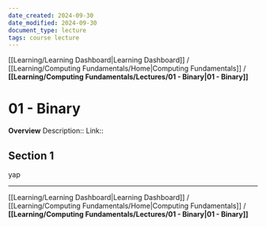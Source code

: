 ```yaml
---
date_created: 2024-09-30
date_modified: 2024-09-30
document_type: lecture
tags: course lecture
---
```

[[Learning/Learning Dashboard|Learning Dashboard]] / [[Learning/Computing Fundamentals/Home|Computing Fundamentals]] / **[[Learning/Computing Fundamentals/Lectures/01 - Binary|01 - Binary]]**
# 01 - Binary
**Overview**
Description:: 
Link:: 

## Section 1

yap

---
[[Learning/Learning Dashboard|Learning Dashboard]] / [[Learning/Computing Fundamentals/Home|Computing Fundamentals]] / **[[Learning/Computing Fundamentals/Lectures/01 - Binary|01 - Binary]]**

